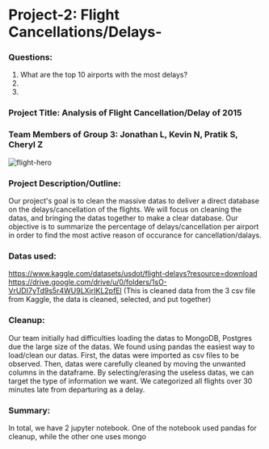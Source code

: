 # Project-2: Flight Cancellations/Delays-

### Questions:
1. What are the top 10 airports with the most delays?
2. 
3.



### Project Title: Analysis of Flight Cancellation/Delay of 2015

### Team Members of Group 3: Jonathan L, Kevin N, Pratik S, Cheryl Z

![flight-hero](https://user-images.githubusercontent.com/120348065/226772517-a6562c4d-304a-4fdb-88cb-f1040800ca24.jpg)


### Project Description/Outline: 
Our project's goal is to clean the massive datas to deliver a direct database on the delays/cancellation of the flights. We will focus on cleaning the datas, and bringing the datas together to make a clear database. Our objective is to summarize the percentage of delays/cancellation per airport in order to find the most active reason of occurance for cancellation/dalays.

### Datas used:
https://www.kaggle.com/datasets/usdot/flight-delays?resource=download
https://drive.google.com/drive/u/0/folders/1sO-VrUDI7yTd9s5r4WU9LXjrIKL2pfEl (This is cleaned data from the 3 csv file from Kaggle, the data is cleaned, selected, and put together)

### Cleanup:
Our team initially had difficulties loading the datas to MongoDB, Postgres due the large size of the datas. We found using pandas the easiest way to load/clean our datas. First, the datas were imported as csv files to be observed. Then, datas were carefully cleaned by moving the unwanted columns in the dataframe. By selecting/erasing the useless datas, we can target the type of information we want. We categorized all flights over 30 minutes late from departuring as a delay.

### Summary:
In total, we have 2 jupyter notebook. 
One of the notebook used pandas for cleanup, while the other one uses mongo






